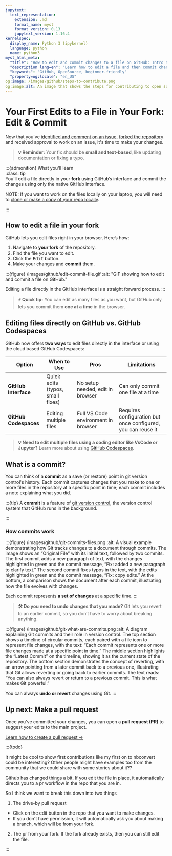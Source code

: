 ```yaml
---
jupytext:
  text_representation:
    extension: .md
    format_name: myst
    format_version: 0.13
    jupytext_version: 1.16.4
kernelspec:
  display_name: Python 3 (ipykernel)
  language: python
  name: python3
myst_html_meta:
  "title": "How to edit and commit changes to a file on GitHub: Intro to Collaborative GitHub"
  "description lang=en": "Learn how to edit a file and then commit changes to that file to version control. All in the GitHub interface."
  "keywords": "GitHub, OpenSource, beginner-friendly"
  "property=og:locale": "en_US"
og:image: /images/github/steps-to-contribute.png
og:image:alt: An image that shows the steps for contributing to open source on GitHub.
---
```


# Your First Edits to a File in Your Fork: Edit & Commit

Now that you've [identified and comment on an issue](identify-issue), [forked the repository](fork-repo) and received approval to work on an issue, it's time to make your changes.  

> **💡 Reminder:** Your fix should be **small and text-based**, like updating documentation or fixing a typo.  

:::{admonition} What you'll learn  
:class: tip  
You’ll edit a file directly in your **fork** using GitHub’s interface and commit the changes  using only the native GitHub interface. 

NOTE: If you want to work on the files locally on your laptop, you will need to [clone or make a copy of your repo locally](clone-repo).

:::

## How to edit a file in your fork  

GitHub lets you edit files right in your browser. Here’s how:  

1. Navigate to **your fork** of the repository.  
2. Find the file you want to edit.  
3. Click the <kbd><i class="fa-solid fa-pencil" style="color: #81c0aa;"></i> Edit</kbd> button.  
4. Make your changes and **commit** them.

:::{figure} /images/github/edit-commit-file.gif
:alt: "GIF showing how to edit and commit a file on GitHub."  

Editing a file directly in the GitHub interface is a straight forward process. 
:::

> **⚡ Quick tip:** You can edit as many files as you want, but GitHub only lets you commit them **one at a time** in the browser.  


## Editing files directly on GitHub vs. GitHub Codespaces  

GitHub now offers **two ways** to edit files directly in the interface or using the cloud based GitHub Codespaces:  

| Option  | When to Use | Pros | Limitations |  
|---------|------------|------|-------------|  
| **GitHub Interface** <i class="fa-solid fa-pencil" style="color: #81c0aa;"></i> | Quick edits (typos, small fixes) | No setup needed, edit in browser | Can only commit one file at a time |  
| **GitHub Codespaces** <i class="fa-solid fa-laptop-code" style="color: #81c0aa;"></i> | Editing multiple files | Full VS Code environment in browser | Requires configuration but once configured, you can reuse it |  

> **💡 Need to edit multiple files using a coding editor like VsCode or Jupyter?** Learn more about using [GitHub Codespaces](github-codespaces).  


## What is a commit?

You can think of a **commit** as a save (or restore) point in git version control's history. Each commit captures changes that you make to one or more files in the repository at a specific point in time; each commit includes a note explaining what you did. 

:::{tip}
A **commit** is a feature of [git version control](what-is-git), the version control system that GitHub runs in the background. 

:::

### How commits work

:::{figure}  /images/github/git-commits-files.png
:alt: A visual example demonstrating how Git tracks changes to a document through commits. The image shows an “Original File” with its initial text, followed by two commits. The first commit adds a new paragraph of text, with the changes highlighted in green and the commit message, “Fix: added a new paragraph to clarify text.” The second commit fixes typos in the text, with the edits highlighted in green and the commit message, “Fix: copy edits.” At the bottom, a comparison shows the document after each commit, illustrating how the file evolves with changes.

Each commit represents **a set of changes** at a specific time. 
:::

> **🛠 Do you need to undo changes that you made?** Git lets you revert to an earlier commit, so you don’t have to worry about breaking anything.


:::{figure}  /images/github/git-what-are-commits.png
:alt: A diagram explaining Git commits and their role in version control. The top section shows a timeline of circular commits, each paired with a file icon to represent file changes, with the text: “Each commit represents one or more file changes made at a specific point in time.” The middle section highlights the “Latest Commit” on the timeline, showing it as the current state of the repository. The bottom section demonstrates the concept of reverting, with an arrow pointing from a later commit back to a previous one, illustrating that Git allows reverting or going back to earlier commits. The text reads: “You can also always revert or return to a previous commit. This is what makes Git powerful.”

You can always **undo or revert** changes using Git. 
:::

## Up next: Make a pull request  

Once you've committed your changes, you can open a **pull request (PR)** to suggest your edits to the main project.  

[Learn how to create a pull request →](pull-request)  


:::{todo}

It might be cool to show first contributions like my first on to nbconvert could be interesting? Other people might have examples too from the community that we could share with some stories about it??


Github has changed things a bit. If you edit the file in place, it automatically directs you to a pr workflow in the repo that you are in.

So I think we want to break this down into two things

1. The drive-by pull request

* Click on the edit button in the repo that you want to make changes.
* If you don't have permission, it will automatically ask you about making a branch, which will be from your fork.

2. The pr from your fork. If the fork already exists, then you can still edit the file.

:::
